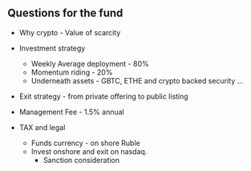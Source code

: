 ## Questions for the fund
* Why crypto - Value of scarcity
* Investment strategy
  * Weekly Average deployment - 80%
  * Momentum riding - 20%
  * Underneath assets - GBTC, ETHE and crypto backed security ...
* Exit strategy - from private offering to public listing
* Management Fee - 1.5% annual
* TAX and legal
 
  * Funds currency - on shore Ruble
  * Invest onshore and exit on nasdaq. 
    * Sanction consideration
